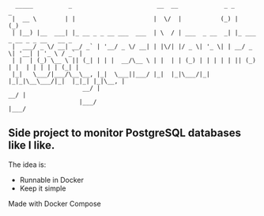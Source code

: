 ```
  _____          _                        __  __             _ _             _             
 |  __ \        | |                      |  \/  |           (_) |           (_)            
 | |__) |__  ___| |_ __ _ _ __ ___  ___  | \  / | ___  _ __  _| |_ ___  _ __ _ _ __   __ _ 
 |  ___/ _ \/ __| __/ _` | '__/ _ \/ __| | |\/| |/ _ \| '_ \| | __/ _ \| '__| | '_ \ / _` |
 | |  | (_) \__ \ || (_| | | |  __/\__ \ | |  | | (_) | | | | | || (_) | |  | | | | | (_| |
 |_|   \___/|___/\__\__, |_|  \___||___/ |_|  |_|\___/|_| |_|_|\__\___/|_|  |_|_| |_|\__, |
                     __/ |                                                            __/ |
                    |___/                                                            |___/ 
```

## **Side project to monitor PostgreSQL databases like I like.**

The idea is:
- Runnable in Docker
- Keep it simple

Made with Docker Compose

 

